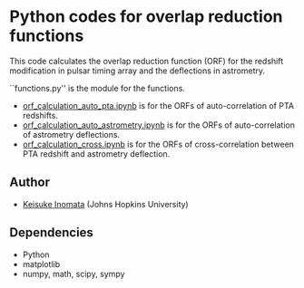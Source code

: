 # Python codes for overlap reduction functions

This code calculates the overlap reduction function (ORF) for the redshift modification in pulsar timing array and the deflections in astrometry.

``functions.py'' is the module for the functions.

- [orf_calculation_auto_pta.ipynb](orf_numerical_calculation/orf_calculation_auto_pta.ipynb) is for the ORFs of auto-correlation of PTA redshifts. 
- [orf_calculation_auto_astrometry.ipynb](orf_numerical_calculation/orf_calculation_auto_astrometry.ipynb) is for the ORFs of auto-correlation of astrometry deflections. 
- [orf_calculation_cross.ipynb](orf_numerical_calculation/orf_calculation_cross.ipynb) is for the ORFs of cross-correlation between PTA redshift and astrometry deflection. 

## Author
- [Keisuke Inomata](mailto:kinomat1@jhu.edu) (Johns Hopkins University)

## Dependencies
- Python
- matplotlib
- numpy, math, scipy, sympy

